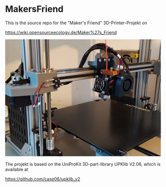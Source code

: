 # MakersFriend
This is the source repo for the "Maker's Friend" 3D-Printer-Projekt on

https://wiki.opensourceecology.de/Maker%27s_Friend



<p><a href="https://raw.githubusercontent.com/case06/MakersFriend/main/doc/bom_src/images/rawimages/IMG_20210419_174207.jpg" target="_blank"><img src="https://raw.githubusercontent.com/case06/MakersFriend/main/doc/bom_src/images/rawimages/IMG_20210419_174207.jpg" alt="Maker's Friend V.0.5" style="max-width:100%;"></a></p>


The projekt is based on the UniProKit 3D-part-library UPKlib V2.06, which is available at 

<a href="https://github.com/case06/upklib_v2"> https://github.com/case06/upklib_v2 </a>






